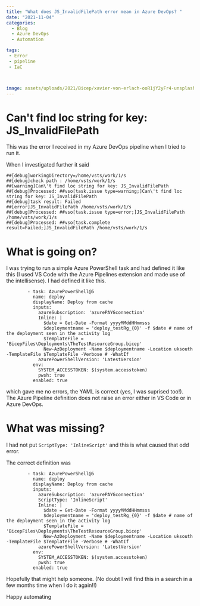 ```yaml
---
title: "What does JS_InvalidFilePath error mean in Azure DevOps? "
date: "2021-11-04" 
categories:
  - Blog
  - Azure DevOps
  - Automation

tags:
 - Error
 - pipeline
 - IaC



image: assets/uploads/2021/Bicep/xavier-von-erlach-ooR1jY2yFr4-unsplash.jpg
---
```


# Can\'t find loc string for key: JS_InvalidFilePath

This was the error I received in my Azure DevOps pipeline when I tried to run it.

When I investigated further it said

````
##[debug]workingDirectory=/home/vsts/work/1/s
##[debug]check path : /home/vsts/work/1/s
##[warning]Can\'t find loc string for key: JS_InvalidFilePath
##[debug]Processed: ##vso[task.issue type=warning;]Can\'t find loc string for key: JS_InvalidFilePath
##[debug]task result: Failed
##[error]JS_InvalidFilePath /home/vsts/work/1/s
##[debug]Processed: ##vso[task.issue type=error;]JS_InvalidFilePath /home/vsts/work/1/s
##[debug]Processed: ##vso[task.complete result=Failed;]JS_InvalidFilePath /home/vsts/work/1/s
````

# What is going on?

I was trying to run a simple Azure PowerShell task and had defined it like this (I used VS Code with the Azure Pipelines extension and made use of the intellisense). I had defined it like this.

````
        - task: AzurePowerShell@5
          name: deploy
          displayName: Deploy from cache
          inputs:
            azureSubscription: 'azurePAYGconnection'
            Inline: |
              $date = Get-Date -Format yyyyMMddHHmmsss
              $deploymentname = 'deploy_testRg_{0}' -f $date # name of the deployment seen in the activity log
              $TemplateFile = 'BicepFiles\Deployments\TheTestResourceGroup.bicep'
              New-AzDeployment -Name $deploymentname -Location uksouth -TemplateFile $TemplateFile -Verbose # -WhatIf
            azurePowerShellVersion: 'LatestVersion'
          env:
            SYSTEM_ACCESSTOKEN: $(system.accesstoken)
            pwsh: true
          enabled: true
````

which gave me no errors, the YAML is correct (yes, I was suprised too!). The Azure Pipeline definition does not raise an error either in VS Code or in Azure DevOps.

# What was missing?

I had not put `ScriptType: 'InlineScript'` and this is what caused that odd error.

The correct definition was

````
        - task: AzurePowerShell@5
          name: deploy
          displayName: Deploy from cache
          inputs:
            azureSubscription: 'azurePAYGconnection'
            ScriptType: 'InlineScript'
            Inline: |
              $date = Get-Date -Format yyyyMMddHHmmsss
              $deploymentname = 'deploy_testRg_{0}' -f $date # name of the deployment seen in the activity log
              $TemplateFile = 'BicepFiles\Deployments\TheTestResourceGroup.bicep'
              New-AzDeployment -Name $deploymentname -Location uksouth -TemplateFile $TemplateFile -Verbose # -WhatIf
            azurePowerShellVersion: 'LatestVersion'
          env:
            SYSTEM_ACCESSTOKEN: $(system.accesstoken)
            pwsh: true
          enabled: true
````

Hopefully that might help someone. (No doubt I will find this in a search in a few months time when I do it again!!)

Happy automating
